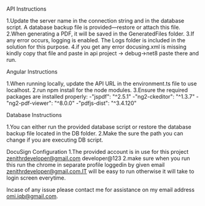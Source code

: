API Instructions

1.Update the server name in the connection string and in the database script. A database backup file is provided—restore or attach this file.
2.When generating a PDF, it will be saved in the GeneratedFiles folder.
3.If any error occurs, logging is enabled. The Logs folder is included in the solution for this purpose.
4.if you get any error docusing.xml is missing kindly copy that file and paste in api project -> debug->net8 paste there and run.

Angular Instructions

1.When running locally, update the API URL in the environment.ts file to use localhost.
2.run npm install for the node modules.
3.Ensure the required packages are installed properly:
-"jspdf": "^2.5.1"
-"ng2-ckeditor": "^1.3.7"
-"ng2-pdf-viewer": "^8.0.0"
-"pdfjs-dist": "^3.4.120"

Database Instructions

1.You can either run the provided database script or restore the database backup file located in the DB folder.
2.Make the sure the path you can change if you are executing DB script.



DocuSign Configuration
1.The provided account is in use for this project
zenithrdeveloper@gmail.com
developer@123
2.make sure when you run this run the chrome in separate profile loggedin by given email  zenithrdeveloper@gmail.com.IT will be easy to run otherwise it will take to login screen everytime.

Incase of any issue please contact me for assistance on my email address omi.iqb@gmail.com.


